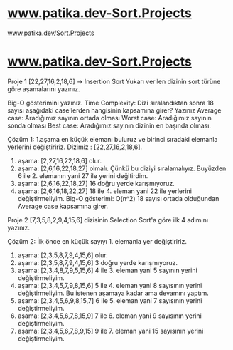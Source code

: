 # www.patika.dev-Sort.Projects
www.patika.dev/Sort.Projects

# www.patika.dev-Sort.Projects
Proje 1
[22,27,16,2,18,6] -> Insertion Sort
Yukarı verilen dizinin sort türüne göre aşamalarını yazınız.

Big-O gösterimini yazınız.
Time Complexity: Dizi sıralandıktan sonra 18 sayısı aşağıdaki case'lerden hangisinin kapsamına girer? Yazınız
Average case: Aradığımız sayının ortada olması
Worst case: Aradığımız sayının sonda olması
Best case: Aradığımız sayının dizinin en başında olması.

Çözüm 1: 1.aşama en küçük elemanı buluruz ve birinci sıradaki elemanla yerlerini değiştiririz. Dizimiz : [22,27,16,2,18,6].
1. aşama: [2,27,16,22,18,6] olur.
2. aşama: [2,6,16,22,18,27] olmalı. Çünkü bu diziyi sıralamalıyız. Buyüzden 6 ile 2. elemanın yani 27 ile yerini değitirdim.
3. aşama: [2,6,16,22,18,27] 16 doğru yerde karışmıyoruz.
4. aşama: [2,6,16,18,22,27] 18 ile 4. eleman yani 22 ile yerlerini değiştirmeliyim.
Big-O gösterimi: O(n^2)
18 sayısı ortada olduğundan Average case kapsamına girer.

Proje 2
[7,3,5,8,2,9,4,15,6] dizisinin Selection Sort'a göre ilk 4 adımını yazınız.

Çözüm 2: İlk önce en küçük sayıyı 1. elemanla yer değiştiririz.
1. aşama: [2,3,5,8,7,9,4,15,6] olur.
2. aşama: [2,3,5,8,7,9,4,15,6] 3 doğru yerde karışmıyoruz.
3. aşama: [2,3,4,8,7,9,5,15,6] 4 ile 3. eleman yani 5 sayının yerini değiştirmeliyim.
4. aşama: [2,3,4,5,7,9,8,15,6] 5 ile 4. eleman yani 8 sayısının yerini değiştirmeliyim. Bu istenen aşamaya kadar ama devamını yaptım.
5. aşama: [2,3,4,5,6,9,8,15,7] 6 ile 5. eleman yani 7 sayısının yerini değiştirmeliyim.
6. aşama: [2,3,4,5,6,7,8,15,9] 7 ile 6. eleman yani 9 sayısının yerini değiştirmeliyim.
7. aşama: [2,3,4,5,6,7,8,9,15] 9 ile 7. eleman yani 15 sayısının yerini değiştirmeliyim.
